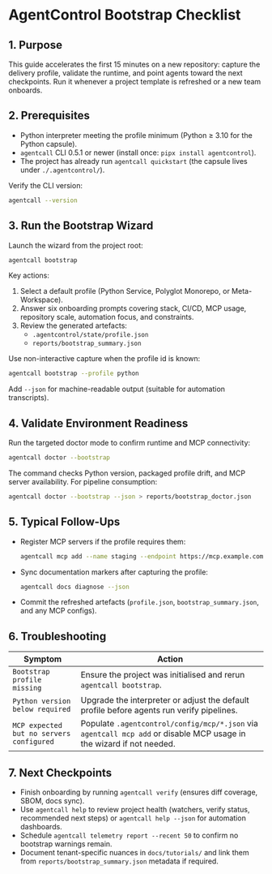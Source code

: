 # AgentControl Bootstrap Checklist

## 1. Purpose
This guide accelerates the first 15 minutes on a new repository: capture the delivery profile, validate the runtime, and point agents toward the next checkpoints. Run it whenever a project template is refreshed or a new team onboards.

## 2. Prerequisites
- Python interpreter meeting the profile minimum (Python ≥ 3.10 for the Python capsule).
- `agentcall` CLI 0.5.1 or newer (install once: `pipx install agentcontrol`).
- The project has already run `agentcall quickstart` (the capsule lives under `./.agentcontrol/`).

Verify the CLI version:
```bash
agentcall --version
```

## 3. Run the Bootstrap Wizard
Launch the wizard from the project root:
```bash
agentcall bootstrap
```
Key actions:
1. Select a default profile (Python Service, Polyglot Monorepo, or Meta-Workspace).
2. Answer six onboarding prompts covering stack, CI/CD, MCP usage, repository scale, automation focus, and constraints.
3. Review the generated artefacts:
   - `.agentcontrol/state/profile.json`
   - `reports/bootstrap_summary.json`

Use non-interactive capture when the profile id is known:
```bash
agentcall bootstrap --profile python
```
Add `--json` for machine-readable output (suitable for automation transcripts).

## 4. Validate Environment Readiness
Run the targeted doctor mode to confirm runtime and MCP connectivity:
```bash
agentcall doctor --bootstrap
```
The command checks Python version, packaged profile drift, and MCP server availability. For pipeline consumption:
```bash
agentcall doctor --bootstrap --json > reports/bootstrap_doctor.json
```

## 5. Typical Follow-Ups
- Register MCP servers if the profile requires them:
  ```bash
  agentcall mcp add --name staging --endpoint https://mcp.example.com
  ```
- Sync documentation markers after capturing the profile:
  ```bash
  agentcall docs diagnose --json
  ```
- Commit the refreshed artefacts (`profile.json`, `bootstrap_summary.json`, and any MCP configs).

## 6. Troubleshooting
| Symptom | Action |
| --- | --- |
| `Bootstrap profile missing` | Ensure the project was initialised and rerun `agentcall bootstrap`. |
| `Python version below required` | Upgrade the interpreter or adjust the default profile before agents run verify pipelines. |
| `MCP expected but no servers configured` | Populate `.agentcontrol/config/mcp/*.json` via `agentcall mcp add` or disable MCP usage in the wizard if not needed. |

## 7. Next Checkpoints
- Finish onboarding by running `agentcall verify` (ensures diff coverage, SBOM, docs sync).
- Use `agentcall help` to review project health (watchers, verify status, recommended next steps) or `agentcall help --json` for automation dashboards.
- Schedule `agentcall telemetry report --recent 50` to confirm no bootstrap warnings remain.
- Document tenant-specific nuances in `docs/tutorials/` and link them from `reports/bootstrap_summary.json` metadata if required.
